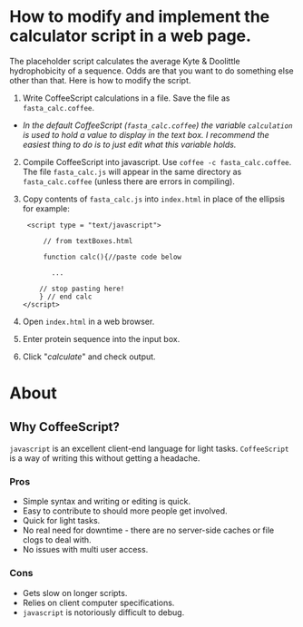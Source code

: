 # How to modify and implement the calculator script in a web page.

The placeholder script calculates the average Kyte & Doolittle hydrophobicity of a sequence. Odds are that you want to do something else other than that. Here is how to modify the script.

 1. Write CoffeeScript calculations in a file. Save the file as `fasta_calc.coffee`.
   - *In the default CoffeeScript (`fasta_calc.coffee`) the variable `calculation` is used to hold a value to display in the text box. I recommend the easiest thing to do is to just edit what this variable holds.*

 2. Compile CoffeeScript into javascript. Use `coffee -c fasta_calc.coffee`. The file `fasta_calc.js` will appear in the same directory as `fasta_calc.coffee` (unless there are errors in compiling).

 3. Copy contents of `fasta_calc.js` into `index.html` in place of the ellipsis for example:

         <script type = "text/javascript">

             // from textBoxes.html

             function calc(){//paste code below

               ...

            // stop pasting here!
            } // end calc
        </script>

 4. Open `index.html` in a web browser.

 5. Enter protein sequence into the input box.

 6. Click "*calculate*" and check output.


# About
## Why CoffeeScript?
`javascript` is an excellent client-end language for light tasks. `CoffeeScript` is a way of writing this without getting a headache.

### Pros
 - Simple syntax and writing or editing is quick.
 - Easy to contribute to should more people get involved.
 - Quick for light tasks.
 - No real need for downtime - there are no server-side caches or file clogs to deal with.
 - No issues with multi user access.

### Cons

 - Gets slow on longer scripts.
 - Relies on client computer specifications.
 - `javascript` is notoriously difficult to debug.
